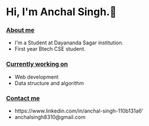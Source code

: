 ### <h1 background colour="purple">Hi, I'm Anchal Singh.👋</h1>

<h3><u>About me</u></h3>
<ul>
  <li>I'm a Student at Dayananda Sagar institution.</li>
  <li>First year Btech CSE student.</li>
</ul>

<h3><u>Currently working on</u></h3>
  <ul>
    <li>Web development</li>
    <li>Data structure and algorithm</li>
  </ul>
  
  <h3><u>Contact me</u></h3>
<ul>
  <li>https://www.linkedin.com/in/anchal-singh-110b131a6'</li>
  <li>anchalsingh8310@gmail.com</li>
</ul>
